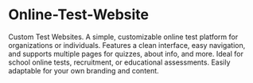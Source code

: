 # Online-Test-Website
Custom Test Websites. A simple, customizable online test platform for organizations or individuals. Features a clean interface, easy navigation, and supports multiple pages for quizzes, about info, and more. Ideal for school online tests, recruitment, or educational assessments. Easily adaptable for your own branding and content.
